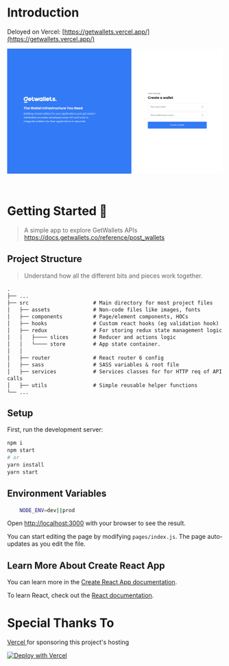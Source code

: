 # Introduction
Deloyed on Vercel: [https://getwallets.vercel.app/](https://getwallets.vercel.app/)

<img src="public/preview.png" style="margin-bottom: 2em">


# Getting Started 🚀
> A simple app to explore GetWallets APIs 
https://docs.getwallets.co/reference/post_wallets
## Project Structure
> Understand how all the different bits and pieces work together.

    .
    ├── ...
    ├── src                     # Main directory for most project files
    │   ├── assets              # Non-code files like images, fonts
    │   ├── components          # Page/element components, HOCs
    │   ├── hooks               # Custom react hooks (eg validation hook)
    │   ├── redux               # For storing redux state management logic
    │   │   ├──── slices        # Reducer and actions logic
    │   │   └──── store         # App state container.
    │   │   
    │   ├── router              # React router 6 config
    │   ├── sass                # SASS variables & root file
    │   ├── services            # Services classes for for HTTP req of API calls
    │   ├── utils               # Simple reusable helper functions
    └── ...

## Setup
First, run the development server:

```bash
npm i
npm start
# or
yarn install
yarn start
```

## Environment Variables
```bash
    NODE_ENV=dev||prod
```

Open [http://localhost:3000](http://localhost:3000) with your browser to see the result.

You can start editing the page by modifying `pages/index.js`. The page auto-updates as you edit the file.
</div>


<div style="margin-bottom:2em">

## Learn More About Create React App

You can learn more in the [Create React App documentation](https://facebook.github.io/create-react-app/docs/getting-started).

To learn React, check out the [React documentation](https://reactjs.org/).

</div>


<div style="margin-bottom:2em">

# Special Thanks To

[ Vercel ](https://vercel.com/) for sponsoring this project's hosting

[![Deploy with Vercel](https://vercel.com/button)](https://vercel.com/import/git?s=https://github.com/shal0mdave/https://github.com/shal0mdave/getwallets-react-assessment)


</div>

<!-- # Learn More About Next.js Here -->